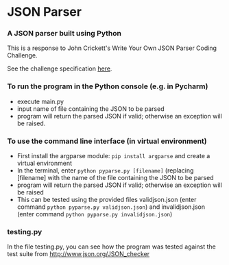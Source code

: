 # JSON Parser

### A JSON parser built using Python

This is a response to John Crickett's Write Your Own JSON Parser Coding Challenge.

See the challenge specification [here](https://codingchallenges.fyi/challenges/challenge-json-parser).

 

### To run the program in the Python console (e.g. in Pycharm)
- execute main.py
- input name of file containing the JSON to be parsed
- program will return the parsed JSON if valid; otherwise an exception will be raised.

### To use the command line interface (in virtual environment)
- First install the argparse module: `pip install argparse` and create a virtual environment
- In the terminal, enter `python pyparse.py [filename]` (replacing [filename] with the name of the file containing the JSON to be parsed
- program will return the parsed JSON if valid; otherwise an exception will be raised
- This can be tested using the provided files validjson.json (enter command `python pyparse.py validjson.json`) and invalidjson.json (enter command `python pyparse.py invalidjson.json`)

### testing.py
In the file testing.py, you can see how the program was tested against the test suite from http://www.json.org/JSON_checker
